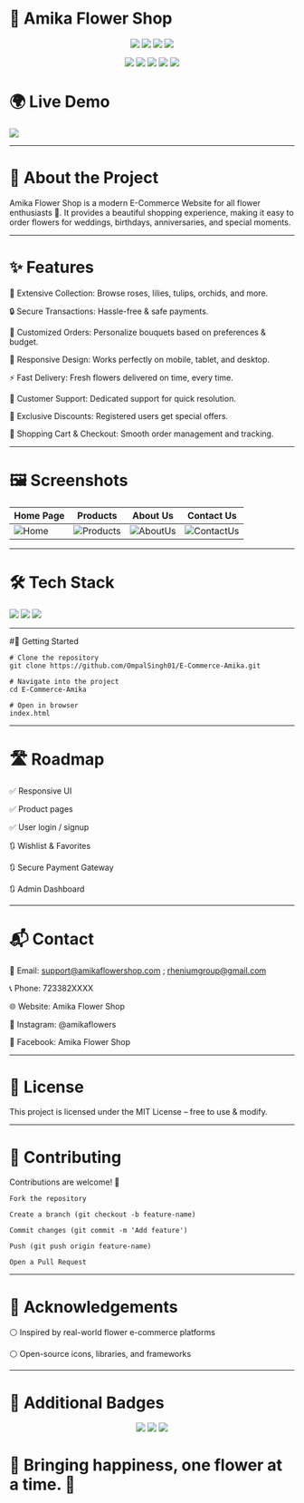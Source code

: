 
# 🌸 Amika Flower Shop  

<p align="center">
  <img src="https://img.shields.io/badge/Status-Active-brightgreen?style=for-the-badge" />
  <img src="https://img.shields.io/badge/Responsive-Yes-success?style=for-the-badge" />
  <img src="https://img.shields.io/github/license/OmpalSingh01/E-Commerce-Amika?style=for-the-badge" />
  <img src="https://img.shields.io/github/stars/OmpalSingh01/E-Commerce-Amika?style=for-the-badge" />
</p>

<p align="center">
  <img src="https://img.shields.io/badge/HTML-E34F26?style=for-the-badge&logo=html5&logoColor=white" />
  <img src="https://img.shields.io/badge/CSS-1572B6?style=for-the-badge&logo=css3&logoColor=white" />
  <img src="https://img.shields.io/badge/JavaScript-F7DF1E?style=for-the-badge&logo=javascript&logoColor=black" />
  <img src="https://img.shields.io/badge/VSCode-0078D7?style=for-the-badge&logo=visual-studio-code&logoColor=white" />
  <img src="https://img.shields.io/badge/GitHub-181717?style=for-the-badge&logo=github&logoColor=white" />
</p>

# 🌍 Live Demo
  <a href="https://ompalsingh01.github.io/E-Commerce-Amika/" target="_blank">
    <img src="https://img.shields.io/badge/Live-Demo-brightgreen?style=for-the-badge&logo=google-chrome&logoColor=white" />
  </a>

---

# 🌼 About the Project

Amika Flower Shop is a modern E-Commerce Website for all flower enthusiasts 🌷.
It provides a beautiful shopping experience, making it easy to order flowers for weddings, birthdays, anniversaries, and special moments.

---

# ✨ Features

🌼 Extensive Collection: Browse roses, lilies, tulips, orchids, and more.

🔒 Secure Transactions: Hassle-free & safe payments.

🎨 Customized Orders: Personalize bouquets based on preferences & budget.

📱 Responsive Design: Works perfectly on mobile, tablet, and desktop.

⚡ Fast Delivery: Fresh flowers delivered on time, every time.

💬 Customer Support: Dedicated support for quick resolution.

🎁 Exclusive Discounts: Registered users get special offers.

🛒 Shopping Cart & Checkout: Smooth order management and tracking.


---

# 🖼️ Screenshots

| Home Page                                                                                                       | Products                                                                                                            | About Us                                                                                                          | Contact Us                                                                                                           |
| --------------------------------------------------------------------------------------------------------------- | ------------------------------------------------------------------------------------------------------------------- | ----------------------------------------------------------------------------------------------------------------- | -------------------------------------------------------------------------------------------------------------------- |
| ![Home](https://github.com/OmpalSingh01/E-Commerce-Amika/assets/155239610/05ac346a-c01f-4429-b3af-aacc511ab2e8) | ![Products](https://github.com/OmpalSingh01/E-Commerce-Amika/assets/155239610/5071add9-4edf-4e5b-9e58-a909a5aa7997) | ![AboutUs](https://github.com/OmpalSingh01/E-Commerce-Amika/assets/155239610/1356bb99-8a9d-4f2a-bd9b-a74f074fae8) | ![ContactUs](https://github.com/OmpalSingh01/E-Commerce-Amika/assets/155239610/c542da8b-d5be-4b7c-988b-ecf0e4ff9d18) |

---

# 🛠️ Tech Stack
<p align="left"> <img src="https://img.shields.io/badge/HTML5-orange?style=for-the-badge&logo=html5&logoColor=white" /> <img src="https://img.shields.io/badge/CSS3-blue?style=for-the-badge&logo=css3&logoColor=white" /> <img src="https://img.shields.io/badge/JavaScript-yellow?style=for-the-badge&logo=javascript&logoColor=black" /> </p>

---

#🚀 Getting Started
```
# Clone the repository
git clone https://github.com/OmpalSingh01/E-Commerce-Amika.git

# Navigate into the project
cd E-Commerce-Amika

# Open in browser
index.html
```

---

# 🛣️ Roadmap

✅ Responsive UI

✅ Product pages

✅ User login / signup

🔃 Wishlist & Favorites

🔃 Secure Payment Gateway

🔃 Admin Dashboard

---

 # 📬 Contact

📧 Email: support@amikaflowershop.com ; rheniumgroup@gmail.com

📞 Phone: 723382XXXX

🌐 Website: Amika Flower Shop

📸 Instagram: @amikaflowers

🌸 Facebook: Amika Flower Shop

---
 
# 📜 License

This project is licensed under the MIT License – free to use & modify.

---

# 🤝 Contributing

Contributions are welcome! 🎉
```
Fork the repository

Create a branch (git checkout -b feature-name)

Commit changes (git commit -m 'Add feature')

Push (git push origin feature-name)

Open a Pull Request
```

---

# 🙏 Acknowledgements

⚪ Inspired by real-world flower e-commerce platforms

⚪ Open-source icons, libraries, and frameworks

---

# 🌟 Additional Badges
<p align="center"> <img src="https://img.shields.io/badge/Made%20with-%E2%9D%A4%EF%B8%8F-red?style=for-the-badge" /> <img src="https://img.shields.io/badge/Open%20for-Contributions-brightgreen?style=for-the-badge" /> <img src="https://img.shields.io/badge/Author-Mohit%20Singh-blue?style=for-the-badge" /> </p>

# 💐 Bringing happiness, one flower at a time. 🌸

